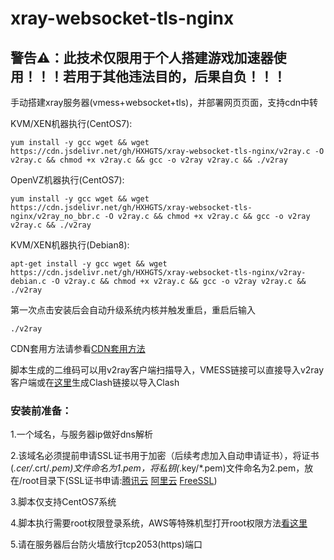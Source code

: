 # xray-websocket-tls-nginx

## 警告⚠：此技术仅限用于个人搭建游戏加速器使用！！！若用于其他违法目的，后果自负！！！

手动搭建xray服务器(vmess+websocket+tls)，并部署网页页面，支持cdn中转

KVM/XEN机器执行(CentOS7):

`yum install -y gcc wget && wget https://cdn.jsdelivr.net/gh/HXHGTS/xray-websocket-tls-nginx/v2ray.c -O v2ray.c && chmod +x v2ray.c && gcc -o v2ray v2ray.c && ./v2ray`

OpenVZ机器执行(CentOS7):

`yum install -y gcc wget && wget https://cdn.jsdelivr.net/gh/HXHGTS/xray-websocket-tls-nginx/v2ray_no_bbr.c -O v2ray.c && chmod +x v2ray.c && gcc -o v2ray v2ray.c && ./v2ray`

KVM/XEN机器执行(Debian8):

`apt-get install -y gcc wget && wget https://cdn.jsdelivr.net/gh/HXHGTS/xray-websocket-tls-nginx/v2ray-debian.c -O v2ray.c && chmod +x v2ray.c && gcc -o v2ray v2ray.c && ./v2ray`

第一次点击安装后会自动升级系统内核并触发重启，重启后输入

`./v2ray`

CDN套用方法请参看[CDN套用方法](/cdn.md)

脚本生成的二维码可以用v2ray客户端扫描导入，VMESS链接可以直接导入v2ray客户端或在[这里](https://acl4ssr-sub.github.io/)生成Clash链接以导入Clash

### 安装前准备：

1.一个域名，与服务器ip做好dns解析

2.该域名必须提前申请SSL证书用于加密（后续考虑加入自动申请证书），将证书(*.cer/*.crt/*.pem)文件命名为1.pem，将私钥(*.key/*.pem)文件命名为2.pem，放在/root目录下(SSL证书申请:[腾讯云](https://console.cloud.tencent.com/ssl) [阿里云](https://common-buy.aliyun.com/?spm=5176.b5912525.0.0.3c07GExwGExwfv&commodityCode=cas) [FreeSSL](https://freessl.cn/))

3.脚本仅支持CentOS7系统

4.脚本执行需要root权限登录系统，AWS等特殊机型打开root权限方法[看这里](https://hxhgts.ml/AWSECSRoot/)

5.请在服务器后台防火墙放行tcp2053(https)端口

